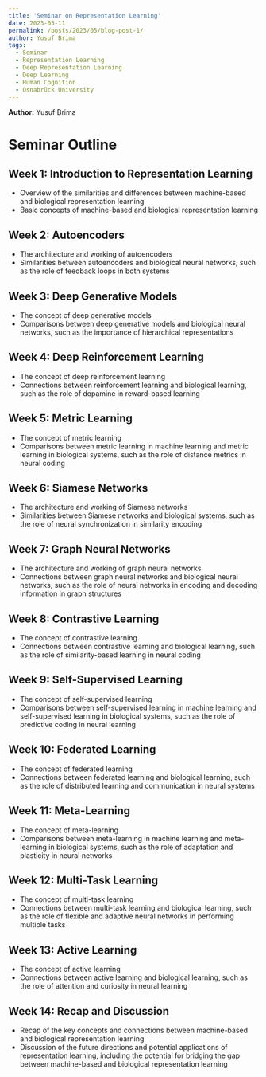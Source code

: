 ```yaml
---
title: 'Seminar on Representation Learning'
date: 2023-05-11
permalink: /posts/2023/05/blog-post-1/
author: Yusuf Brima
tags:
  - Seminar
  - Representation Learning
  - Deep Representation Learning
  - Deep Learning
  - Human Cognition
  - Osnabrück University
---
```

<p class="page__date"><strong>
  <i class="fa fa-fw fa-user" aria-hidden="true"></i> Author:</strong>
  Yusuf Brima
</p>

Seminar Outline
======
<h2>Week 1: Introduction to Representation Learning</h2>
<ul>
  <li>Overview of the similarities and differences between machine-based and biological representation learning</li>
  <li>Basic concepts of machine-based and biological representation learning</li>
</ul>
<h2>Week 2: Autoencoders</h2>
<ul>
  <li>The architecture and working of autoencoders</li>
  <li>Similarities between autoencoders and biological neural networks, such as the role of feedback loops in both systems</li>
</ul>
<h2>Week 3: Deep Generative Models</h2>
<ul>
  <li>The concept of deep generative models</li>
  <li>Comparisons between deep generative models and biological neural networks, such as the importance of hierarchical representations</li>
</ul>
<h2>Week 4: Deep Reinforcement Learning</h2>
<ul>
  <li>The concept of deep reinforcement learning</li>
  <li>Connections between reinforcement learning and biological learning, such as the role of dopamine in reward-based learning</li>
</ul>
<h2>Week 5: Metric Learning</h2>
<ul>
  <li>The concept of metric learning</li>
  <li>Comparisons between metric learning in machine learning and metric learning in biological systems, such as the role of distance metrics in neural coding</li>
</ul>
<h2>Week 6: Siamese Networks</h2>
<ul>
  <li>The architecture and working of Siamese networks</li>
  <li>Similarities between Siamese networks and biological systems, such as the role of neural synchronization in similarity encoding</li>
</ul>
<h2>Week 7: Graph Neural Networks</h2>
<ul>
  <li>The architecture and working of graph neural networks</li>
  <li>Connections between graph neural networks and biological neural networks, such as the role of neural networks in encoding and decoding information in graph structures</li>
</ul>
<h2>Week 8: Contrastive Learning</h2>
<ul>
  <li>The concept of contrastive learning</li>
  <li>Connections between contrastive learning and biological learning, such as the role of similarity-based learning in neural coding</li>
</ul>
<h2>Week 9: Self-Supervised Learning</h2>
<ul>
  <li>The concept of self-supervised learning</li>
  <li>Comparisons between self-supervised learning in machine learning and self-supervised learning in biological systems, such as the role of predictive coding in neural learning</li>
</ul>
<h2>Week 10: Federated Learning</h2>
<ul>
  <li>The concept of federated learning</li>
  <li>Connections between federated learning and biological learning, such as the role of distributed learning and communication in neural systems</li>
</ul>
<h2>Week 11: Meta-Learning</h2>
<ul>
  <li>The concept of meta-learning</li>
  <li>Comparisons between meta-learning in machine learning and meta-learning in biological systems, such as the role of adaptation and plasticity in neural networks</li>
</ul>
<h2>Week 12: Multi-Task Learning</h2>
<ul>
  <li>The concept of multi-task learning</li>
  <li>Connections between multi-task learning and biological learning, such as the role of flexible and adaptive neural networks in performing multiple tasks</li>
</ul>
<h2>Week 13: Active Learning</h2>
<ul>
  <li>The concept of active learning</li>
  <li>Connections between active learning and biological learning, such as the role of attention and curiosity in neural learning</li>
</ul>
<h2>Week 14: Recap and Discussion</h2>
<ul>
  <li>Recap of the key concepts and connections between machine-based and biological representation learning</li>
  <li>Discussion of the future directions and potential applications of representation learning, including the potential for bridging the gap between machine-based and biological representation learning</li>
</ul>


<!-- <h2>References</h2> -->
